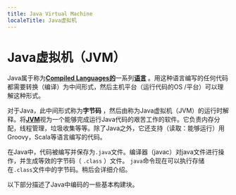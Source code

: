 ```yaml
---
title: Java Virtual Machine
localeTitle: Java虚拟机
---
```

# Java虚拟机（JVM）

Java属于称为[**Compiled Languages的**](https://en.wikipedia.org/wiki/Compiled_language)一系列[**语言**](https://en.wikipedia.org/wiki/Compiled_language) 。用这种语言编写的任何代码都需要转换（编译）为中间形式，然后主机平台（运行代码的OS /平台）可以理解这种形式。

对于Java，此中间形式称为**字节码** ，然后由称为Java虚拟机（JVM）的运行时解释。将[**JVM**](https://docs.oracle.com/javase/specs/jvms/se7/html/)视为一个能够完成运行Java代码的艰苦工作的软件。它负责内存分配，线程管理，垃圾收集等等。除了Java之外，它还支持（读取：能够运行）用Groovy，Scala等语言编写的代码。

在Java中，代码被编写并保存为`.java`文件。编译器（javac）对java文件进行操作，并生成等效的字节码（ `.class` ）文件。 `java`命令现在可以执行存储在`.class`文件中的字节码。稍后会详细介绍。

以下部分描述了Java中编码的一些基本构建块。